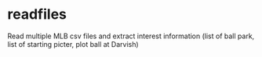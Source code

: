 # readfiles
Read multiple MLB csv files and extract interest information (list of ball park, list of starting picter, plot ball at Darvish)
